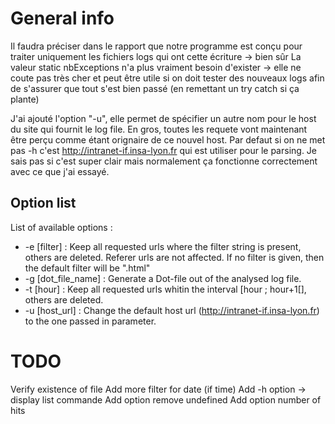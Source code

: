 # General info

Il faudra préciser dans le rapport que notre programme est conçu pour traiter uniquement les fichiers logs qui ont cette écriture -> bien sûr
La valeur static nbExceptions n'a plus vraiment besoin d'exister -> elle ne coute pas très cher et peut être utile si on doit tester des nouveaux logs afin de s'assurer que tout s'est bien passé (en remettant un try catch si ça plante)

J'ai ajouté l'option "-u", elle permet de spécifier un autre nom pour le host du site qui fournit le log file. En gros, toutes les requete vont maintenant être perçu comme étant orignaire de ce nouvel host. Par defaut si on ne met pas -h c'est http://intranet-if.insa-lyon.fr qui est utiliser pour le parsing. Je sais pas si c'est super clair mais normalement ça fonctionne correctement avec ce que j'ai essayé.

## Option list

List of available options :

* -e \[filter\]        : Keep all requested urls where the filter string is present, others are deleted. Referer urls are not affected. If no filter is given, then the default filter will be ".html"
* -g \[dot_file_name\] : Generate a Dot-file out of the analysed log file.
* -t \[hour\]          : Keep all requested urls whitin the interval \[hour ; hour+1\[], others are deleted.
* -u \[host_url\]      : Change the default host url (http://intranet-if.insa-lyon.fr) to the one passed in parameter.

# TODO

Verify existence of file
Add more filter for date (if time)
Add -h option -> display list commande
Add option remove undefined
Add option number of hits

